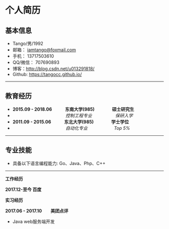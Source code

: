 # 个人简历

## 基本信息

- Tango/男/1992
- 邮箱： iamtango@foxmail.com
- 手机： 13717503610
- QQ/微信：   707690893
- 博客：http://blog.csdn.net/u013291818/ 
- Github: https://tangocc.github.io/

-------------------
## 教育经历

- **2015.09 - 2018.06　　　东南大学(985)　　　　硕士研究生**  
- 　　　　　　　　　　　　_控制工程专业_　　　　　 _保研入学_
- **2011.09 - 2015.06　　　东北大学(985)　　　　学士学位**  
- 　　　　　　　　　　　　_自动化专业_　　　　　　_Top 5%_

-------------------
## 专业技能

- 具备以下语言编程能力: Go、Java、Php、C++

-------------------

**工作经历**

**2017.12-至今 百度**


**实习经历**

**2017.06 - 2017.10　　美团点评**
-  Java web服务端开发

